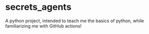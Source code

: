 # secrets_agents
A python project, intended to teach me the basics of python, while familiarizing me with GitHub actions!
